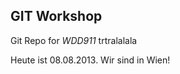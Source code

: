 GIT Workshop
------------

Git Repo for *WDD911* trtralalala

Heute ist 08.08.2013. Wir sind in Wien!

        

